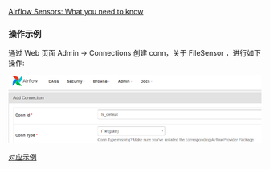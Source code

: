 
[Airflow Sensors: What you need to know](https://marclamberti.com/blog/airflow-sensors/)

### 操作示例

通过 Web 页面 Admin -> Connections 创建 conn，关于 FileSensor ，进行如下操作:

![](img/sensor_connection.png)

[对应示例](t/file_sensor.py)